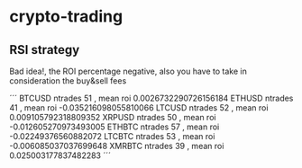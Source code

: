 # crypto-trading

## RSI strategy

Bad idea!, the ROI percentage negative, also you have to take in consideration
the buy&sell fees

´´´
BTCUSD
ntrades 51 , mean roi 0.0026732290726156184
ETHUSD
ntrades 41 , mean roi -0.035216098055810066
LTCUSD
ntrades 52 , mean roi 0.009105792318809352
XRPUSD
ntrades 50 , mean roi -0.012605270973493005
ETHBTC
ntrades 57 , mean roi -0.02249376560882072
LTCBTC
ntrades 53 , mean roi -0.006085037037699648
XMRBTC
ntrades 39 , mean roi 0.025003177837482283
´´´
